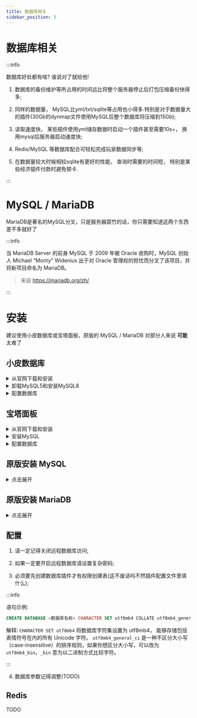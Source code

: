 ```yaml
---
title: 数据库相关
sidebar_position: 5
---
```


# 数据库相关

:::info

数据库好处都有啥? 谁说对了就给他!

1. 数据库的备份维护等所占用的时间远比将整个服务器停止后打包压缩备份快得多;

2. 同样的数据量， MySQL比yml/txt/sqlite等占用也小得多.特别是对于数据量大的插件(30Gb的dynmap文件使用MySQL后整个数据库将压缩到15Gb);

3. 读取速度快， 某些插件使用yml储存数据时启动一个插件甚至需要10s+， 换用mysql后服务器启动速度快;

4. Redis/MySQL 等数据库配合可轻松完成玩家数据同步等;

5. 在数据量较大时候相较sqlite有更好的性能， 查询时需要的时间短， 特别是某些经济插件付款时避免顿卡.

:::
# MySQL / MariaDB

MariaDB是著名的MySQL分叉，只是服务器腐竹的话，你只需要知道这两个东西差不多就好了

:::info

当 MariaDB Server 的前身 MySQL 于 2009 年被 Oracle 收购时，MySQL 创始人 Michael “Monty” Widenius 出于对 Oracle 管理权的担忧而分叉了该项目，并将新项目命名为 MariaDB。

> 来自 https://mariadb.org/zh/

:::

# 安装

建议使用小皮数据库或宝塔面板，原版的 MySQL / MariaDB 对部分人来说 **可能** 太难了

## 小皮数据库

<details>
  <summary>从官网下载和安装</summary>

![](_images/数据库相关/1.png)

![](_images/数据库相关/2.png)

![](_images/数据库相关/3.png)

![](_images/数据库相关/4.png)

![](_images/数据库相关/5.png)

![](_images/数据库相关/6.png)

</details>

<details>
  <summary>卸载MySQL5和安装MySQL8</summary>

MySQL5 版本太低了，很多插件需要更高版本的，装MySQL8就够用了

![](_images/数据库相关/7.png)

![](_images/数据库相关/8.png)

</details>

<details>
  <summary>配置数据库</summary>

安装好后在首页启动 MySQL

![](_images/数据库相关/9.png)

更改root账户的密码

:::danger

不要设置过于简单的密码！

尤其是你打算把数据库开到公网，**绝对不要**设置过于简单的密码！

**这真的很严重**

:::

![](_images/数据库相关/10.png)

![](_images/数据库相关/11.png)

然后你就可以建数据库了，建好之后把你填这里的信息填到插件的配置文件里

</details>

## 宝塔面板

<details>
  <summary>从官网下载和安装</summary>

![](_images/数据库相关/12.png)

![](_images/数据库相关/13.png)

![](_images/数据库相关/14.png)

![](_images/数据库相关/15.png)

![](_images/数据库相关/16.png)

![](_images/数据库相关/17.png)

![](_images/数据库相关/18.png)

![](_images/数据库相关/19.png)

宝塔面板是必须要绑定账号的

按照提示去做

![](_images/数据库相关/20.png)

全 x 掉，一个都不需要装

![](_images/数据库相关/21.png)

</details>

<details>
  <summary>安装MySQL</summary>

![](_images/数据库相关/22.png)

![](_images/数据库相关/23.png)

![](_images/数据库相关/24.png)

</details>

<details>
  <summary>配置数据库</summary>

TODO

</details>

## 原版安装 MySQL

<details>
  <summary>点击展开</summary>

TODO

</details>

## 原版安装 MariaDB

<details>
  <summary>点击展开</summary>

TODO

</details>

## 配置

1. 请一定记得关闭远程数据库访问;

2. 如果一定要开启远程数据库请设置复杂密码;

3. 必须要先创建数据库插件才有权限创建表(这不废话吗不然插件配置文件里填什么);

:::info

语句示例:

```sql
CREATE DATABASE <数据库名称> CHARACTER SET utf8mb4 COLLATE utf8mb4_general_ci;
```
解释: `CHARACTER SET utf8mb4` 将数据库字符集设置为 utf8mb4， 能够存储包括表情符号在内的所有 Unicode 字符。 `utf8mb4_general_ci` 是一种不区分大小写（case-insensitive）的排序规则，如果你想区分大小写，可以改为 `utf8mb4_bin`，`_bin` 意为以二进制方式比较字符。

:::

4. 数据库参数记得调整(TODO)

## Redis

TODO

